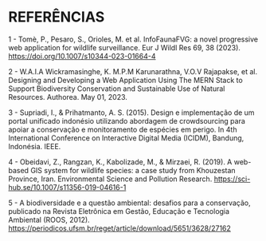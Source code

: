 # REFERÊNCIAS

1 - Tomè, P., Pesaro, S., Orioles, M. et al. InfoFaunaFVG: a novel progressive web application for wildlife surveillance. Eur J Wildl Res 69, 38 (2023). https://doi.org/10.1007/s10344-023-01664-4

2 - W.A.I.A Wickramasinghe, K. M.P.M Karunarathna, V.O.V Rajapakse, et al. Designing and Developing a Web Application Using The MERN Stack to Support Biodiversity Conservation and Sustainable Use of Natural Resources. Authorea. May 01, 2023.

3 - Supriadi, I., & Prihatmanto, A. S. (2015). Design e implementação de um portal unificado indonésio utilizando abordagem de crowdsourcing para apoiar a conservação e monitoramento de espécies em perigo. In 4th International Conference on Interactive Digital Media (ICIDM), Bandung, Indonésia. IEEE.

4 - Obeidavi, Z., Rangzan, K., Kabolizade, M., & Mirzaei, R. (2019). A web-based GIS system for wildlife species: a case study from Khouzestan Province, Iran. Environmental Science and Pollution Research. https://sci-hub.se/10.1007/s11356-019-04616-1

5 - A biodiversidade e a questão ambiental: desafios para a conservação, publicado na Revista Eletrônica em Gestão, Educação e Tecnologia Ambiental (ROOS, 2012). https://periodicos.ufsm.br/reget/article/download/5651/3628/27162
